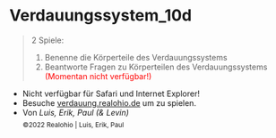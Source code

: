 # Verdauungssystem_10d
 
> 2 Spiele:
>   1. Benenne die Körperteile des Verdauungssystems
>   2. Beantworte Fragen zu Körperteilen des Verdauungssystems <span style="color:red">(Momentan nicht verfügbar!)</span>

* Nicht verfügbar für Safari und Internet Explorer!
* Besuche [verdauung.realohio.de](http://verdauung.realohio.de/ "Title") um zu spielen.
* Von *Luis, Erik, Paul (& Levin)*
<br> <sub> &copy;2022 Realohio | Luis, Erik, Paul </sub>
